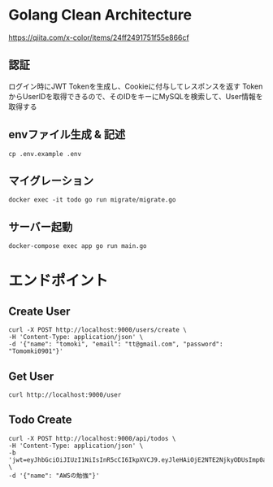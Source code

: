 # Golang Clean Architecture

https://qiita.com/x-color/items/24ff2491751f55e866cf

## 認証

ログイン時にJWT Tokenを生成し、Cookieに付与してレスポンスを返す
TokenからUserIDを取得できるので、そのIDをキーにMySQLを検索して、User情報を取得する

## envファイル生成 & 記述

```
cp .env.example .env
```

## マイグレーション
```
docker exec -it todo go run migrate/migrate.go
```

## サーバー起動
```
docker-compose exec app go run main.go
```

# エンドポイント

## Create User
```
curl -X POST http://localhost:9000/users/create \
-H 'Content-Type: application/json' \
-d '{"name": "tomoki", "email": "tt@gmail.com", "password": "Tomomki0901"}'
```

## Get User

```
curl http://localhost:9000/user
```

## Todo Create

```
curl -X POST http://localhost:9000/api/todos \
-H 'Content-Type: application/json' \
-b 'jwt=eyJhbGciOiJIUzI1NiIsInR5cCI6IkpXVCJ9.eyJleHAiOjE2NTE2NjkyODUsImp0aSI6IjEiLCJpc3MiOiIxIn0.mC7chSF4aTNluOwR_bEWCxSFpEK40A8PunaDoOCxYXE' \
-d '{"name": "AWSの勉強"}'
```